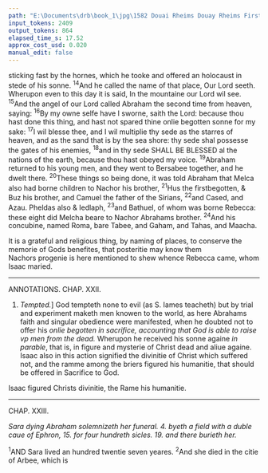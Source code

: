 ```yaml
---
path: "E:\Documents\drb\book_1\jpg\1582 Douai Rheims Douay Rheims First Edition  1 of 3 1609 Old Testament.pdf-96.jpg"
input_tokens: 2409
output_tokens: 864
elapsed_time_s: 17.52
approx_cost_usd: 0.020
manual_edit: false
---
```

sticking fast by the hornes, which he tooke and offered an
holocaust in stede of his sonne. <sup>14</sup>And he called the name of
that place, Our Lord seeth. Wherupon even to this day it is
said, In the mountaine our Lord wil see. <sup>15</sup>And the angel of
our Lord called Abraham the second time from heaven,
saying: <sup>16</sup>By my owne selfe have I sworne, saith the Lord:
because thou hast done this thing, and hast not spared thine
onlie begotten sonne for my sake: <sup>17</sup>I wil blesse thee, and I
wil multiplie thy sede as the starres of heaven, and as the
sand that is by the sea shore: thy sede shal possesse the gates
of his enemies, <sup>18</sup>and in thy sede SHALL BE BLESSED al
the nations of the earth, because thou hast obeyed my voice.
<sup>19</sup>Abraham returned to his young men, and they went to
Bersabee together, and he dwelt there. <sup>20</sup>These things so
being done, it was told Abraham that Melca also had borne
children to Nachor his brother, <sup>21</sup>Hus the firstbegotten, &
Buz his brother, and Camuel the father of the Sirians, <sup>22</sup>and
Cased, and Azau. Pheldas also & Iedlaph, <sup>23</sup>and Bathuel, of
whom was borne Rebecca: these eight did Melcha beare
to Nachor Abrahams brother. <sup>24</sup>And his concubine, named
Roma, bare Tabee, and Gaham, and Tahas, and Maacha.

<aside>It is a grateful and religious thing, by naming of places, to conserve the memorie of Gods benefites, that posteritie may know them</aside>

<aside>Nachors progenie is here mentioned to shew whence Rebecca came, whom Isaac maried.</aside>

---

ANNOTATIONS.
CHAP. XXII.

1. *Tempted.*] God tempteth none to evil (as S. Iames teacheth) but by
trial and experiment maketh men knowen to the world, as here Abrahams
faith and singular obedience were manifested, when he doubted not to offer his
*onlie begotten in sacrifice, accounting that God is able to raise vp men from the dead.*
Wherupon he received his sonne againe *in parable*, that is, in figure and mysterie of Christ dead and aliue againe. Isaac also in this action signified the divinitie of Christ which suffered not, and the ramme among the briers figured
his humanitie, that should be offered in Sacrifice to God.

[^1]: *Heb. 11, 19.*
[^2]: *Io. 16. c.*
[^3]: *1. Corin. Theod. q. 72 in Gen.*

Isaac figured Christs divinitie, the Rame his humanitie.

---

CHAP. XXIII.

*Sara dying Abraham solemnizeth her funeral. 4. byeth a field with a duble
caue of Ephron, 15. for four hundreth sicles. 19. and there burieth her.*

<sup>1</sup>AND Sara lived an hundred twentie seven yeares.
<sup>2</sup>And she died in the citie of Arbee, which is